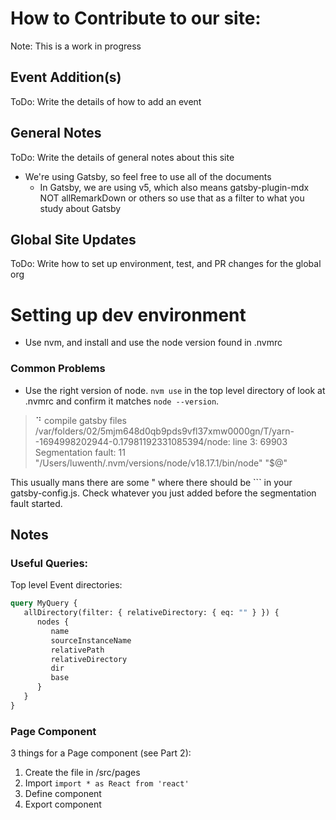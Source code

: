 # How to Contribute to our site:

Note: This is a work in progress

## Event Addition(s)

ToDo: Write the details of how to add an event

## General Notes

ToDo: Write the details of general notes about this site

-  We're using Gatsby, so feel free to use all of the documents
   -  In Gatsby, we are using v5, which also means gatsby-plugin-mdx NOT allRemarkDown or others so use that as a filter to what you study about Gatsby

## Global Site Updates

ToDo: Write how to set up environment, test, and PR changes for the global org

# Setting up dev environment

-  Use nvm, and install and use the node version found in .nvmrc

### Common Problems

-  Use the right version of node. `nvm use` in the top level directory of look at .nvmrc and confirm it matches `node --version`.

> ⠙ compile gatsby files
> /var/folders/02/5mjm648d0qb9pds9vfl37xmw0000gn/T/yarn--1694998202944-0.17981192331085394/node: line 3: 69903 Segmentation fault: 11 "/Users/luwenth/.nvm/versions/node/v18.17.1/bin/node" "$@"

This usually mans there are some " where there should be ``` in your gatsby-config.js. Check whatever you just added before the segmentation fault started.

## Notes

### Useful Queries:

Top level Event directories:

```graphql
query MyQuery {
   allDirectory(filter: { relativeDirectory: { eq: "" } }) {
      nodes {
         name
         sourceInstanceName
         relativePath
         relativeDirectory
         dir
         base
      }
   }
}
```

### Page Component

3 things for a Page component (see Part 2):

1. Create the file in /src/pages
1. Import `import * as React from 'react'`
1. Define component
1. Export component
